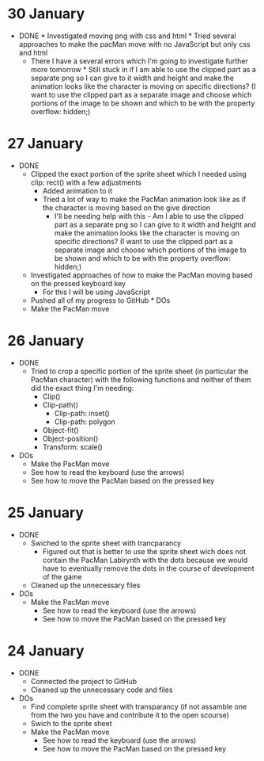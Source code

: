 # 30 January
   * DONE
    * Investigated moving png with css and html 
    * Tried several approaches to make the pacMan move with no JavaScript but only css and html
      * There I have a several errors which I'm going to investigate further more tomorrow
    * Still stuck in if I am able to use the clipped part as a separate png so I can give to it width and height and make the animation looks like the character is moving on specific directions? (I want to use the clipped part as a separate image and choose which portions of the image to be shown and which to be with the property overflow: hidden;)


# 27 January
   * DONE
     * Clipped the exact portion of the sprite sheet which I needed using clip: rect() with a few adjustments
        * Added animation to it
        * Tried a lot of way to make the PacMan animation look like as if the character is moving based on the give direction 
          * I'll be needing help with this - Am I able to use the clipped part as a separate png so I can give to it width and height and make the animation looks like the character is moving on specific directions? (I want to use the clipped part as a separate image and choose which portions of the image to be shown and which to be with the property overflow: hidden;)
      * Investigated approaches of how to make the PacMan moving based on the pressed keyboard key
        * For this I will be using JavaScript
      * Pushed all of my progress to GitHub
    * DOs
      * Make the PacMan move 

# 26 January
  * DONE
    * Tried to crop a specific portion of the sprite sheet (in particular the PacMan character) with the following functions and neither of them did the exact thing I'm needing:
      * Clip() 
      * Clip-path()
        * Clip-path: inset()
        * Clip-path: polygon
      * Object-fit()
      * Object-position()
      * Transform: scale()
  * DOs
    * Make the PacMan move 
    * See how to read the keyboard (use the arrows)
    * See how to move the PacMan based on the pressed key

# 25 January

* DONE
  * Swiched to the sprite sheet with trancparancy 
    * Figured out that is better to use the sprite sheet wich does not contain the PacMan Labirynth with the dots because we would have to eventually remove the dots in the course of development of the game
  * Cleaned up the unnecessary files  
* DOs
  * Make the PacMan move 
    * See how to read the keyboard (use the arrows)
    * See how to move the PacMan based on the pressed key

# 24 January

* DONE
  * Connected the project to GitHub
  * Cleaned up the unnecessary code and files
* DOs
  * Find complete sprite sheet with transparancy (if not assamble one from the two you have and contribute it to the open scourse)
  * Swich to the sprite sheet
  * Make the PacMan move 
    * See how to read the keyboard (use the arrows)
    * See how to move the PacMan based on the pressed key